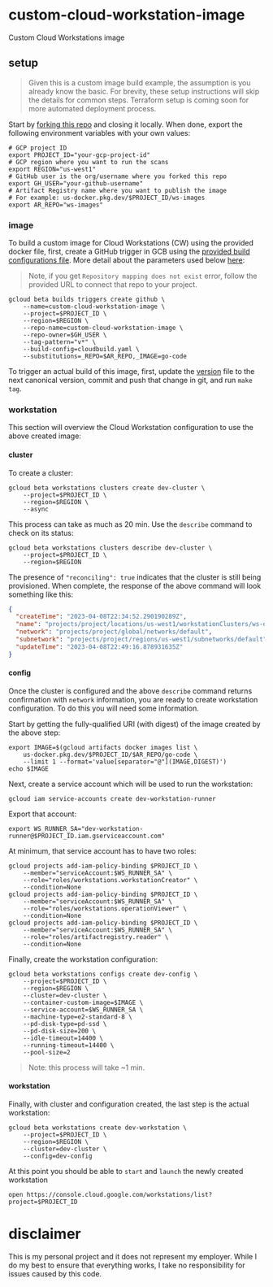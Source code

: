 # custom-cloud-workstation-image

Custom Cloud Workstations image

## setup

> Given this is a custom image build example, the assumption is you already know the basic. For brevity, these setup instructions will skip the details for common steps. Terraform setup is coming soon for more automated deployment process.

Start by [forking this repo](https://github.com/mchmarny/custom-cloud-workstation-image/fork) and closing it locally. When done, export the following environment variables with your own values: 

```shell
# GCP project ID
export PROJECT_ID="your-gcp-project-id"
# GCP region where you want to run the scans
export REGION="us-west1"
# GitHub user is the org/username where you forked this repo 
export GH_USER="your-github-username"
# Artifact Registry name where you want to publish the image
# For example: us-docker.pkg.dev/$PROJECT_ID/ws-images
export AR_REPO="ws-images"
```

### image

To build a custom image for Cloud Workstations (CW) using the provided docker file, first, create a GitHub trigger in GCB using the [provided build configurations file](cloudbuild.yaml). More detail about the parameters used below [here](https://cloud.google.com/build/docs/automating-builds/create-manage-triggers#build_trigger):

> Note, if you get `Repository mapping does not exist` error, follow the provided URL to connect that repo to your project.

```shell
gcloud beta builds triggers create github \
    --name=custom-cloud-workstation-image \
    --project=$PROJECT_ID \
    --region=$REGION \
    --repo-name=custom-cloud-workstation-image \
    --repo-owner=$GH_USER \
    --tag-pattern="v*" \
    --build-config=cloudbuild.yaml \
    --substitutions=_REPO=$AR_REPO,_IMAGE=go-code
```

To trigger an actual build of this image, first, update the [version](./version) file to the next canonical version, commit and push that change in git, and run `make tag`.

### workstation 

This section will overview the Cloud Workstation configuration to use the above created image: 

#### cluster 

To create a cluster: 

```shell
gcloud beta workstations clusters create dev-cluster \
    --project=$PROJECT_ID \
    --region=$REGION \
    --async
```

This process can take as much as 20 min. Use the `describe` command to check on its status:

```shell
gcloud beta workstations clusters describe dev-cluster \
    --project=$PROJECT_ID \
    --region=$REGION
```

The presence of `"reconciling": true` indicates that the cluster is still being provisioned. When complete, the response of the above command will look something like this: 

```json
{
  "createTime": "2023-04-08T22:34:52.290190289Z",
  "name": "projects/project/locations/us-west1/workstationClusters/ws-demo-cluster",
  "network": "projects/project/global/networks/default",
  "subnetwork": "projects/project/regions/us-west1/subnetworks/default",
  "updateTime": "2023-04-08T22:49:16.878931635Z"
}
```

#### config

Once the cluster is configured and the above `describe` command returns confirmation with `network` information, you are ready to create workstation configuration. To do this you will need some information. 

Start by getting the fully-qualified URI (with digest) of the image created by the above step:

```shell
export IMAGE=$(gcloud artifacts docker images list \
    us-docker.pkg.dev/$PROJECT_ID/$AR_REPO/go-code \
    --limit 1 --format='value[separator="@"](IMAGE,DIGEST)')
echo $IMAGE
```

Next, create a service account which will be used to run the workstation: 

```shell
gcloud iam service-accounts create dev-workstation-runner
```

Export that account: 

```shell
export WS_RUNNER_SA="dev-workstation-runner@$PROJECT_ID.iam.gserviceaccount.com"
```

At minimum, that service account has to have two roles: 

```shell
gcloud projects add-iam-policy-binding $PROJECT_ID \
    --member="serviceAccount:$WS_RUNNER_SA" \
    --role="roles/workstations.workstationCreator" \
    --condition=None
gcloud projects add-iam-policy-binding $PROJECT_ID \
    --member="serviceAccount:$WS_RUNNER_SA" \
    --role="roles/workstations.operationViewer" \
    --condition=None
gcloud projects add-iam-policy-binding $PROJECT_ID \
    --member="serviceAccount:$WS_RUNNER_SA" \
    --role="roles/artifactregistry.reader" \
    --condition=None
```

Finally, create the workstation configuration: 

```shell
gcloud beta workstations configs create dev-config \
    --project=$PROJECT_ID \
    --region=$REGION \
    --cluster=dev-cluster \
    --container-custom-image=$IMAGE \
    --service-account=$WS_RUNNER_SA \
    --machine-type=e2-standard-8 \
    --pd-disk-type=pd-ssd \
    --pd-disk-size=200 \
    --idle-timeout=14400 \
    --running-timeout=14400 \
    --pool-size=2
```

> Note: this process will take ~1 min.

#### workstation 

Finally, with cluster and configuration created, the last step is the actual workstation:

```shell
gcloud beta workstations create dev-workstation \
    --project=$PROJECT_ID \
    --region=$REGION \
    --cluster=dev-cluster \
    --config=dev-config
```

At this point you should be able to `start` and `launch` the newly created workstation

```shell
open https://console.cloud.google.com/workstations/list?project=$PROJECT_ID
```

# disclaimer

This is my personal project and it does not represent my employer. While I do my best to ensure that everything works, I take no responsibility for issues caused by this code.